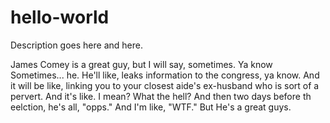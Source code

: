 # hello-world
Description goes here and here.

James Comey is a great guy, but I will say, sometimes.  Ya know Sometimes... he. He'll like, leaks information to the congress, ya know.  And it will be like, linking you to your closest aide's ex-husband who is sort of a pervert.  And it's like.  I mean?  What the hell? And then two days before th eelction, he's all, "opps."  And I'm like, "WTF."  But He's a great guys. 
